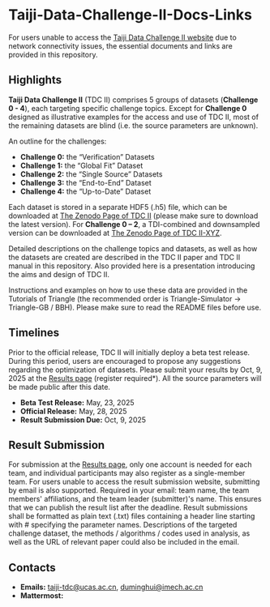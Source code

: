 # Taiji-Data-Challenge-II-Docs-Links
For users unable to access the [Taiji Data Challenge II website](http://gr.imech.ac.cn/overview/) due to network connectivity issues, the essential documents and links are provided in this repository.

## Highlights 
**Taiji Data Challenge II** (TDC II) comprises 5 groups of datasets (**Challenge 0 - 4**), each targeting specific challenge topics. Except for **Challenge 0** designed as illustrative examples for the access and use of TDC II, most of the remaining datasets are blind (i.e. the source parameters are unknown).

An outline for the challenges:
- **Challenge 0:** the “Verification” Datasets
- **Challenge 1:** the “Global Fit” Dataset
- **Challenge 2:** the “Single Source” Datasets
- **Challenge 3:** the “End-to-End” Dataset
- **Challenge 4:** the “Up-to-Date” Dataset

Each dataset is stored in a separate HDF5 (.h5) file, which can be downloaded at [The Zenodo Page of TDC II](https://zenodo.org/records/15469565) (please make sure to download the latest version). For **Challenge 0 – 2**, a TDI-combined and downsampled version can be downloaded at [The Zenodo Page of TDC II-XYZ](https://zenodo.org/records/15469724).

Detailed descriptions on the challenge topics and datasets, as well as how the datasets are created are described in the TDC II paper and TDC II manual in this repository. 
Also provided here is a presentation introducing the aims and design of TDC II. 

Instructions and examples on how to use these data are provided in the Tutorials of Triangle (the recommended order is Triangle-Simulator -> Triangle-GB / BBH). 
Please make sure to read the README files before use. 

## Timelines
Prior to the official release, TDC II will initially deploy a beta test release. During this period, users are encouraged to propose any suggestions regarding the optimization of datasets. Please submit your results by Oct, 9, 2025 at the [Results page](http://gr.imech.ac.cn/results/) (register required*). All the source parameters will be made public after this date. 

- **Beta Test Release:** May, 23, 2025
- **Official Release:** May, 28, 2025
- **Result Submission Due:** Oct, 9, 2025

## Result Submission 
For submission at the [Results page](http://gr.imech.ac.cn/results/), only one account is needed for each team, and individual participants may also register as a single-member team. For users unable to access the result submission website, submitting by email is also supported. Required in your email: team name, the team members' affiliations, and the team leader (submitter)'s name. This ensures that we can publish the result list after the deadline. 
Result submissions shall be formatted as plain text (.txt) files containing a header line starting with # specifying the parameter names. Descriptions of the targeted challenge dataset, the methods / algorithms / codes used in analysis, as well as the URL of relevant paper could also be included in the email.

## Contacts 
- **Emails:** taiji-tdc@ucas.ac.cn, duminghui@imech.ac.cn
- **Mattermost:**

